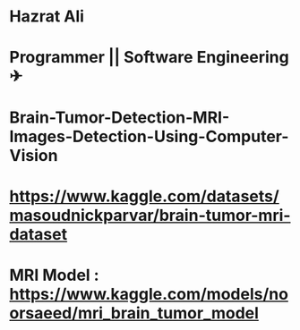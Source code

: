 # Hazrat Ali

# Programmer || Software Engineering ✈

# Brain-Tumor-Detection-MRI-Images-Detection-Using-Computer-Vision

# https://www.kaggle.com/datasets/masoudnickparvar/brain-tumor-mri-dataset

# MRI Model : https://www.kaggle.com/models/noorsaeed/mri_brain_tumor_model
